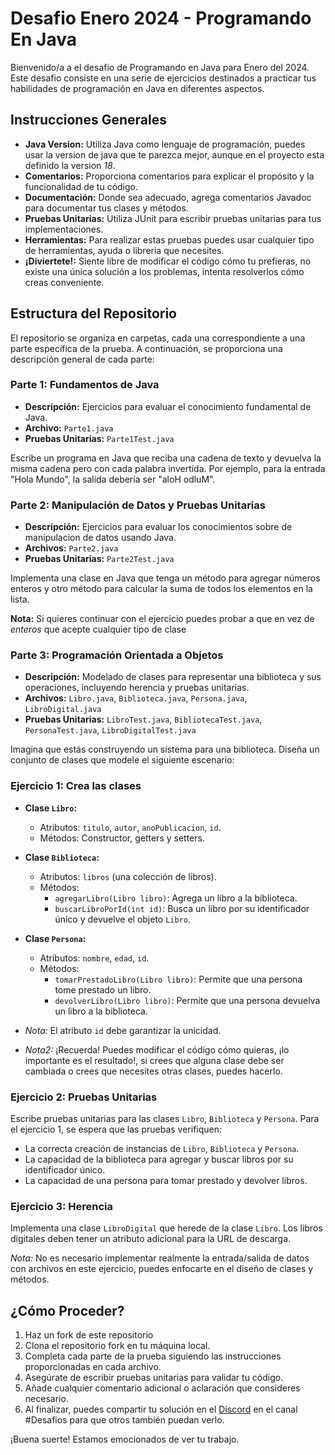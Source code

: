 # Desafio Enero 2024 - Programando En Java

Bienvenido/a a el desafio de Programando en Java para Enero del 2024. Este desafio consiste en una serie de ejercicios destinados a practicar tus habilidades de programación en Java en diferentes aspectos.

## Instrucciones Generales

- **Java Version:** Utiliza Java como lenguaje de programación, puedes usar la version de java que te parezca mejor, aunque en el proyecto esta definido la version *18*.
- **Comentarios:** Proporciona comentarios para explicar el propósito y la funcionalidad de tu código.
- **Documentación:** Donde sea adecuado, agrega comentarios Javadoc para documentar tus clases y métodos.
- **Pruebas Unitarias:** Utiliza JUnit para escribir pruebas unitarias para tus implementaciones.
- **Herramientas:** Para realizar estas pruebas puedes usar cualquier tipo de herramientas, ayuda o libreria que necesites.
- **¡Diviertete!:** Siente libre de modificar el código cómo tu prefieras, no existe una única solución a los problemas, intenta resolverlos cómo creas conveniente.

## Estructura del Repositorio

El repositorio se organiza en carpetas, cada una correspondiente a una parte específica de la prueba. A continuación, se proporciona una descripción general de cada parte:

### Parte 1: Fundamentos de Java

- **Descripción:** Ejercicios para evaluar el conocimiento fundamental de Java.
- **Archivo:** `Parte1.java`
- **Pruebas Unitarias:** `Parte1Test.java`

Escribe un programa en Java que reciba una cadena de texto y devuelva la misma cadena pero con cada palabra invertida. Por ejemplo, para la entrada "Hola Mundo", la salida debería ser "aloH odluM".

### Parte 2: Manipulación de Datos y Pruebas Unitarias

- **Descripción:** Ejercicios para evaluar los conocimientos sobre de manipulacion de datos usando Java.
- **Archivos:** `Parte2.java`
- **Pruebas Unitarias:** `Parte2Test.java`

Implementa una clase en Java que tenga un método para agregar números enteros y otro método para calcular la suma de todos los elementos en la lista.

**Nota:** Si quieres continuar con el ejercicio puedes probar a que en vez de *enteros* que acepte cualquier tipo de clase

### Parte 3: Programación Orientada a Objetos

- **Descripción:** Modelado de clases para representar una biblioteca y sus operaciones, incluyendo herencia y pruebas unitarias.
- **Archivos:** `Libro.java`, `Biblioteca.java`, `Persona.java`, `LibroDigital.java`
- **Pruebas Unitarias:** `LibroTest.java`, `BibliotecaTest.java`, `PersonaTest.java`, `LibroDigitalTest.java`

Imagina que estás construyendo un sistema para una biblioteca. Diseña un conjunto de clases que modele el siguiente escenario:

### Ejercicio 1: Crea las clases

- **Clase `Libro`:**
    - Atributos: `titulo`, `autor`, `anoPublicacion`, `id`.
    - Métodos: Constructor, getters y setters.

- **Clase `Biblioteca`:**
    - Atributos: `libros` (una colección de libros).
    - Métodos:
        - `agregarLibro(Libro libro)`: Agrega un libro a la biblioteca.
        - `buscarLibroPorId(int id)`: Busca un libro por su identificador único y devuelve el objeto `Libro`.

- **Clase `Persona`:**
    - Atributos: `nombre`, `edad`, `id`.
    - Métodos:
        - `tomarPrestadoLibro(Libro libro)`: Permite que una persona tome prestado un libro.
        - `devolverLibro(Libro libro)`: Permite que una persona devuelva un libro a la biblioteca.

- *Nota:* El atributo `id` debe garantizar la unicidad.
- *Nota2:* ¡Recuerda! Puedes modificar el código cómo quieras, ¡lo importante es el resultado!, si crees que alguna clase debe ser cambiada o crees que necesites otras clases, puedes hacerlo.

### Ejercicio 2: Pruebas Unitarias

Escribe pruebas unitarias para las clases `Libro`, `Biblioteca` y `Persona`. Para el ejercicio 1, se espera que las pruebas verifiquen:
- La correcta creación de instancias de `Libro`, `Biblioteca` y `Persona`.
- La capacidad de la biblioteca para agregar y buscar libros por su identificador único.
- La capacidad de una persona para tomar prestado y devolver libros.

### Ejercicio 3: Herencia

Implementa una clase `LibroDigital` que herede de la clase `Libro`. Los libros digitales deben tener un atributo adicional para la URL de descarga.

*Nota:* No es necesario implementar realmente la entrada/salida de datos con archivos en este ejercicio, puedes enfocarte en el diseño de clases y métodos.


## ¿Cómo Proceder?

1. Haz un fork de este repositorio
2. Clona el repositorio fork en tu máquina local.
2. Completa cada parte de la prueba siguiendo las instrucciones proporcionadas en cada archivo.
3. Asegúrate de escribir pruebas unitarias para validar tu código.
4. Añade cualquier comentario adicional o aclaración que consideres necesario.
5. Al finalizar, puedes compartir tu solución en el [Discord](https://www.youtube.com/redirect?event=comments&redir_token=QUFFLUhqbTlKMk40RGFDYzJCQVJybjdFVGQ4QXY4clpFUXxBQ3Jtc0ttOGlKY0htZXcyQUNZS1l3eXJGSXk1Q0k3aGc5U1dkUFJPQ19aeWhDeTZURFJaQTZCaDFIX2NHNE9mVkZUZGNMRVVwYnRkZFV4ZFcxeDJwSHlXZGxpaVp4X0xFOW1KNXZDN2wwUlBwMjljLTdRNnlUOA&q=https%3A%2F%2Fdiscord.gg%2FK3CeetMx2r&stzid=UgyFZk6bUX_R1W97K_p4AaABAg) en el canal #Desafios para que otros también puedan verlo.

¡Buena suerte! Estamos emocionados de ver tu trabajo.
